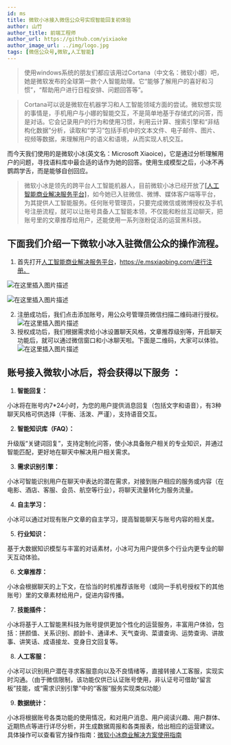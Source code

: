 ```yaml
---
id: ms
title: 微软小冰接入微信公众号实现智能回复初体验
author: 山竹
author_title: 前端工程师
author_url: https://github.com/yixiaoke
author_image_url: ../img/logo.jpg
tags: [微信公众号,微软,人工智能]
---
```

> 使用windows系统的朋友们都应该用过Cortana（中文名：微软小娜）吧，她是微软发布的全球第一款个人智能助理。它“能够了解用户的喜好和习惯”，“帮助用户进行日程安排、问题回答等”。
<!--truncate-->
> Cortana可以说是微软在机器学习和人工智能领域方面的尝试。微软想实现的事情是，手机用户与小娜的智能交互，不是简单地基于存储式的问答，而是对话。它会记录用户的行为和使用习惯，利用云计算、搜索引擎和“非结构化数据”分析，读取和“学习”包括手机中的文本文件、电子邮件、图片、视频等数据，来理解用户的语义和语境，从而实现人机交互。

而今天我们使用的是微软小冰(英文名：Microsoft Xiaoice)，它是通过分析理解用户的问题，寻找语料库中最合适的话作为她的回答。使用生成模型之后，小冰不再鹦鹉学舌，而是能够自创回应。

> 微软小冰是领先的跨平台人工智能机器人，目前微软小冰已经开放了[\[人工智能商业解决服务平台\]](https://e.msxiaobing.com/)，如今她已入驻微信、微博、媒体客户端等平台，为其提供人工智能服务。任何账号管理员，只要完成微信或微博授权及手机号注册流程，就可以让账号具备人工智能本领，不仅能和粉丝互动聊天，把账号里的文章推荐给用户，还能使用一系列涨粉促活的运营黑科技。

## 下面我们介绍一下微软小冰入驻微信公众的操作流程。

 1. 首先打开[人工智能商业解决服务平台](https://e.msxiaobing.com/)，https://e.msxiaobing.com/进行注册。

![在这里插入图片描述](https://img-blog.csdnimg.cn/20200317133822620.png?x-oss-process=image/watermark,type_ZmFuZ3poZW5naGVpdGk,shadow_10,text_aHR0cHM6Ly9ibG9nLmNzZG4ubmV0L3FxXzQzMzYxMDg0,size_16,color_FFFFFF,t_70)

![在这里插入图片描述](https://img-blog.csdnimg.cn/20200317133851350.png?x-oss-process=image/watermark,type_ZmFuZ3poZW5naGVpdGk,shadow_10,text_aHR0cHM6Ly9ibG9nLmNzZG4ubmV0L3FxXzQzMzYxMDg0,size_16,color_FFFFFF,t_70)

 2. 注册成功后，我们点击添加账号，用公众号管理员微信扫描二维码进行授权。![在这里插入图片描述](https://img-blog.csdnimg.cn/20200317140327289.png?x-oss-process=image/watermark,type_ZmFuZ3poZW5naGVpdGk,shadow_10,text_aHR0cHM6Ly9ibG9nLmNzZG4ubmV0L3FxXzQzMzYxMDg0,size_16,color_FFFFFF,t_70)
 3. 授权成功后，我们根据需求给小冰设置聊天风格，文章推荐级别等，开启聊天功能后，就可以通过微信窗口和小冰聊天啦。下面是二维码，大家可以体验。
 ![在这里插入图片描述](https://img-blog.csdnimg.cn/20200317141742245.png?x-oss-process=image/watermark,type_ZmFuZ3poZW5naGVpdGk,shadow_10,text_aHR0cHM6Ly9ibG9nLmNzZG4ubmV0L3FxXzQzMzYxMDg0,size_16,color_FFFFFF,t_70)
 

## 账号接入微软小冰后，将会获得以下服务 ：

 1. **智能回复：**

小冰将在账号内7*24小时，为您的用户提供消息回复（包括文字和语音），有3种聊天风格可供选择（平衡、活泼、严谨），支持语音交互。

 2. **智能知识库（FAQ）：**

升级版“关键词回复”，支持定制化问答，使小冰具备账户相关的专业知识，并通过智能匹配，更好地在聊天中解决用户相关需求。

 3. **需求识别引擎：**

小冰可智能识别用户在聊天中表达的潜在需求，对接到账户相应的服务或内容（在电影、酒店、客服、会员、航空等行业），将聊天流量转化为服务流量。

 4. **自主学习：**

小冰可以通过对现有账户文章的自主学习，提高智能聊天与账号内容的相关度。

 5. **行业知识：**

基于大数据知识模型与丰富的对话素材，小冰可为用户提供多个行业内更专业的聊天互动体验。

 6. **文章推荐：**

小冰会根据聊天的上下文，在恰当的时机推荐该账号（或同一手机号授权下的其他账号）里的文章素材给用户，促进内容传播。

 7. **技能插件：**

小冰将基于人工智能黑科技为账号提供更加个性化的运营服务，丰富用户体验，包括：拼颜值、关系识别、颜龄卡、通译术、天气查询、菜谱查询、运势查询、讲故事、讲笑话、成语接龙、变身日文回复等。

 8. **人工客服：**

小冰可以识别用户潜在寻求客服意向以及不良情绪等，直接转接人工客服，实现实时沟通。（由于微信限制，该功能仅供已认证账号使用，非认证号可借助“留言板”技能，或“需求识别引擎”中的“客服”服务实现类似功能）

 9. **数据统计：**

小冰将根据账号各类功能的使用情况，和对用户消息、用户阅读兴趣、用户群体、近期热点等进行详尽分析，并生成数据周报和各类报表，给出相应的运营建议。
具体操作可以查看官方操作指南：[微软小冰商业解决方案使用指南](https://e.msxiaobing.com/Home/Content)